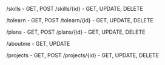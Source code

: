 /skills - GET, POST
/skills/{id} - GET, UPDATE, DELETE

/tolearn - GET, POST
/tolearn/{id} - GET, UPDATE, DELETE

/plans - GET, POST
/plans/{id} - GET, UPDATE, DELETE

/aboutme - GET, UPDATE

/projects - GET, POST
/projects/{id} - GET, UPDATE, DELETE
